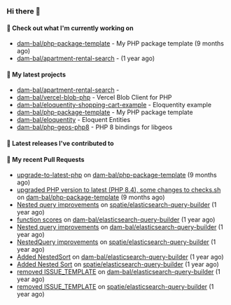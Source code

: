 ### Hi there 👋

#### 👷 Check out what I'm currently working on

- [dam-bal/php-package-template](https://github.com/dam-bal/php-package-template) - My PHP package template (9 months ago)
- [dam-bal/apartment-rental-search](https://github.com/dam-bal/apartment-rental-search) -  (1 year ago)

#### 🌱 My latest projects

- [dam-bal/apartment-rental-search](https://github.com/dam-bal/apartment-rental-search) - 
- [dam-bal/vercel-blob-php](https://github.com/dam-bal/vercel-blob-php) - Vercel Blob Client for PHP
- [dam-bal/eloquentity-shopping-cart-example](https://github.com/dam-bal/eloquentity-shopping-cart-example) - Eloquentity example
- [dam-bal/php-package-template](https://github.com/dam-bal/php-package-template) - My PHP package template
- [dam-bal/eloquentity](https://github.com/dam-bal/eloquentity) - Eloquent Entities
- [dam-bal/php-geos-php8](https://github.com/dam-bal/php-geos-php8) - PHP 8 bindings for libgeos

#### 🔭 Latest releases I've contributed to


#### 🔨 My recent Pull Requests

- [upgrade-to-latest-php](https://github.com/dam-bal/php-package-template/pull/7) on [dam-bal/php-package-template](https://github.com/dam-bal/php-package-template) (9 months ago)
- [upgraded PHP version to latest (PHP 8.4), some changes to checks.sh](https://github.com/dam-bal/php-package-template/pull/6) on [dam-bal/php-package-template](https://github.com/dam-bal/php-package-template) (9 months ago)
- [Nested query improvements](https://github.com/spatie/elasticsearch-query-builder/pull/53) on [spatie/elasticsearch-query-builder](https://github.com/spatie/elasticsearch-query-builder) (1 year ago)
- [function scores](https://github.com/dam-bal/elasticsearch-query-builder/pull/18) on [dam-bal/elasticsearch-query-builder](https://github.com/dam-bal/elasticsearch-query-builder) (1 year ago)
- [Nested query improvements](https://github.com/dam-bal/elasticsearch-query-builder/pull/17) on [dam-bal/elasticsearch-query-builder](https://github.com/dam-bal/elasticsearch-query-builder) (1 year ago)
- [NestedQuery improvements](https://github.com/spatie/elasticsearch-query-builder/pull/47) on [spatie/elasticsearch-query-builder](https://github.com/spatie/elasticsearch-query-builder) (1 year ago)
- [Added NestedSort](https://github.com/dam-bal/elasticsearch-query-builder/pull/16) on [dam-bal/elasticsearch-query-builder](https://github.com/dam-bal/elasticsearch-query-builder) (1 year ago)
- [Added Nested Sort](https://github.com/spatie/elasticsearch-query-builder/pull/46) on [spatie/elasticsearch-query-builder](https://github.com/spatie/elasticsearch-query-builder) (1 year ago)
- [removed ISSUE_TEMPLATE](https://github.com/dam-bal/elasticsearch-query-builder/pull/2) on [dam-bal/elasticsearch-query-builder](https://github.com/dam-bal/elasticsearch-query-builder) (1 year ago)
- [removed ISSUE_TEMPLATE](https://github.com/spatie/elasticsearch-query-builder/pull/45) on [spatie/elasticsearch-query-builder](https://github.com/spatie/elasticsearch-query-builder) (1 year ago)
